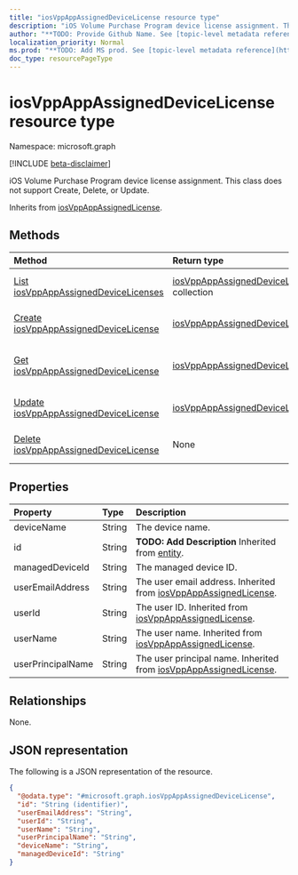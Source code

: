 ```yaml
---
title: "iosVppAppAssignedDeviceLicense resource type"
description: "iOS Volume Purchase Program device license assignment. This class does not support Create, Delete, or Update."
author: "**TODO: Provide Github Name. See [topic-level metadata reference](https://msgo.azurewebsites.net/add/document/guidelines/metadata.html#topic-level-metadata)**"
localization_priority: Normal
ms.prod: "**TODO: Add MS prod. See [topic-level metadata reference](https://msgo.azurewebsites.net/add/document/guidelines/metadata.html#topic-level-metadata)**"
doc_type: resourcePageType
---
```


# iosVppAppAssignedDeviceLicense resource type

Namespace: microsoft.graph

[!INCLUDE [beta-disclaimer](../../includes/beta-disclaimer.md)]

iOS Volume Purchase Program device license assignment. This class does not support Create, Delete, or Update.


Inherits from [iosVppAppAssignedLicense](../resources/iosvppappassignedlicense.md).

## Methods
|Method|Return type|Description|
|:---|:---|:---|
|[List iosVppAppAssignedDeviceLicenses](../api/iosvppappassigneddevicelicense-list.md)|[iosVppAppAssignedDeviceLicense](../resources/iosvppappassigneddevicelicense.md) collection|Get a list of the [iosVppAppAssignedDeviceLicense](../resources/iosvppappassigneddevicelicense.md) objects and their properties.|
|[Create iosVppAppAssignedDeviceLicense](../api/iosvppappassigneddevicelicense-create.md)|[iosVppAppAssignedDeviceLicense](../resources/iosvppappassigneddevicelicense.md)|Create a new [iosVppAppAssignedDeviceLicense](../resources/iosvppappassigneddevicelicense.md) object.|
|[Get iosVppAppAssignedDeviceLicense](../api/iosvppappassigneddevicelicense-get.md)|[iosVppAppAssignedDeviceLicense](../resources/iosvppappassigneddevicelicense.md)|Read the properties and relationships of an [iosVppAppAssignedDeviceLicense](../resources/iosvppappassigneddevicelicense.md) object.|
|[Update iosVppAppAssignedDeviceLicense](../api/iosvppappassigneddevicelicense-update.md)|[iosVppAppAssignedDeviceLicense](../resources/iosvppappassigneddevicelicense.md)|Update the properties of an [iosVppAppAssignedDeviceLicense](../resources/iosvppappassigneddevicelicense.md) object.|
|[Delete iosVppAppAssignedDeviceLicense](../api/iosvppappassigneddevicelicense-delete.md)|None|Deletes an [iosVppAppAssignedDeviceLicense](../resources/iosvppappassigneddevicelicense.md) object.|

## Properties
|Property|Type|Description|
|:---|:---|:---|
|deviceName|String|The device name.|
|id|String|**TODO: Add Description** Inherited from [entity](../resources/entity.md).|
|managedDeviceId|String|The managed device ID.|
|userEmailAddress|String|The user email address. Inherited from [iosVppAppAssignedLicense](../resources/iosvppappassignedlicense.md).|
|userId|String|The user ID. Inherited from [iosVppAppAssignedLicense](../resources/iosvppappassignedlicense.md).|
|userName|String|The user name. Inherited from [iosVppAppAssignedLicense](../resources/iosvppappassignedlicense.md).|
|userPrincipalName|String|The user principal name. Inherited from [iosVppAppAssignedLicense](../resources/iosvppappassignedlicense.md).|

## Relationships
None.

## JSON representation
The following is a JSON representation of the resource.
<!-- {
  "blockType": "resource",
  "keyProperty": "id",
  "@odata.type": "microsoft.graph.iosVppAppAssignedDeviceLicense",
  "baseType": "microsoft.graph.iosVppAppAssignedLicense",
  "openType": false
}
-->
``` json
{
  "@odata.type": "#microsoft.graph.iosVppAppAssignedDeviceLicense",
  "id": "String (identifier)",
  "userEmailAddress": "String",
  "userId": "String",
  "userName": "String",
  "userPrincipalName": "String",
  "deviceName": "String",
  "managedDeviceId": "String"
}
```

